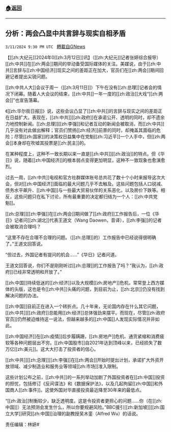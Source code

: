 ###  [:house:返回](README.md)
---


## 分析：两会凸显中共言辞与现实自相矛盾
`3/11/2024 9:30 PM UTC ` [轉載自GNews](https://gnews.org/articles/2385371)

【[[zh:大纪元]]2024年0[[zh:3月12日]]讯】（[[zh:大纪元]]记者张婷综合报导）[[zh:中共]]在[[zh:两会]]期间的举动备受国际媒体的关注。美媒说，由于[[zh:中共]]言辞与[[zh:中国经济]]现实之间的差距正在加大，官员们在[[zh:两会]]期间回避记者提出尖锐问题。

[[zh:中共人大]]会议于周一（[[zh:3月11日]]）下午在没有[[zh:总理]]记者会的情况下闭幕。随着人大会议的结束，[[zh:中共]]一年一度的[[zh:政治]]大戏“[[zh:两会]]”也宣告落幕。

《[[zh:华尔街日报]]》说，这些会议凸显了[[zh:中共]]的言辞与现实之间的差距正在日益扩大。表现在，[[zh:中共]][[zh:政府]]在承诺公开、透明的同时，却不遗余力地控制新闻。[[zh:总理]][[zh:李强]]和记者互动的新闻会被取消，而[[zh:中共]]几乎没有对此做出解释；官员们赞扬[[zh:经济]]前景的同时，却掩盖其面临的危险；尽管[[zh:国家]]的决策权日益集中在党魁[[zh:习近平]]一个人手中，但[[zh:两会]]本身却在吹嘘其投票是[[zh:民主]]的。

在某种程度上，这种不一致长期以来一直是[[zh:中共]][[zh:政治]]的特点。但《华日》说，随着[[zh:中国经济]]的根本弱点变得更加明显，这种不一致现象也愈演愈烈。

过去一周，[[zh:中共]]电视和官方社群媒体账号总共花了数十个小时来报导这次大会，但对[[zh:中国经济]]面临的最大问题几乎不去触及。这些问题包括人口锐减、债务水平飙升、[[zh:中国]]与一些最大贸易伙伴的关系恶化，以及房价下跌等。相反，这些问题只在私下讨论，所有最重要的决定都归结为一个人：[[zh:中共党魁]]。

[[zh:总理]][[zh:李强]]在[[zh:两会]]期间做了[[zh:政府]]工作报告后，一位《华日》记者问[[zh:湖北]]代表王道文（Wang Daowen，音译），[[zh:李强]]的记者会被取消合理吗？

“这里不存在合理不合理的问题。（[[zh:总理]]的）工作报告中已经说得很明确了。”王道文回答说。

“但过去，外国记者有提问的机会&#8230;&#8230;”《华日》记者问道。

王道文回答说，你们不是刚刚听过[[zh:总理]]的工作报告了吗？“我认为，[[zh:政府]]已经非常透明和开放了。”

[[zh:中国]]持续低迷的[[zh:经济]]以及大规模[[zh:房地产]]危机，常常登上西方媒体的头版，这也是令[[zh:中共]]头痛的问题，到目前为止，[[zh:北京]]仍没有找到解决问题的办法。

[[zh:中国]]目前正在进入一个转折点。几十年来，无论国内存在什么其它问题，[[zh:中共]][[zh:政府]]总能用[[zh:经济]]总体强劲来摆平。而现在，尽管[[zh:政府官员]]仍然被迫维持这一说法，但越来越多的[[zh:中国]]人发现实际情况并非如此。

[[zh:中国经济]]在[[zh:疫情]]后步履蹒跚，[[zh:房地产]]危机、通货紧缩和消费疲软等各种问题层出不穷。[[zh:中国股市]]自2021年达到顶峰以来，已经损失了数万亿[[zh:美元]]。这大大打击了投资者的信心。

[[zh:中共]][[zh:总理]][[zh:李强]]在[[zh:两会]]开始时提出计划，承诺扩大外资开放领域、减少制造业和服务业等领域[[zh:市场]]准入限制。

这些计划公布之前，[[zh:中共]]的一系列举动加剧了外国投资者在[[zh:中国]]投资的担忧，包括修订《反间谍法》和《数据保护法》，以及几起拘留[[zh:中国]]和外国商人[[zh:事件]]。这使外国对华直接投资最近降至30年来的最低点。

“[[zh:政治]]制衡较少，缺乏透明度。这是令投资者更担心的问题……你（在[[zh:中国]]）无法预测会发生什么，所以你要规避风险。”BBC援引[[zh:新加坡]][[zh:国立大学]]研究[[zh:中国]]治理的副教授吴木銮（Alfred Wu）的话说。

责任编辑：林妍#
